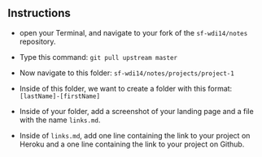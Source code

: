 ## Instructions

- open your Terminal, and navigate to your fork of the `sf-wdi14/notes` repository. 

- Type this command: `git pull upstream master`

- Now navigate to this folder: `sf-wdi14/notes/projects/project-1` 

- Inside of this folder, we want to create a folder with this format: `[lastName]-[firstName]`

- Inside of your folder, add a screenshot of your landing page and a file with the name `links.md`. 

- Inside of `links.md`, add one line containing the link to your project on Heroku and a one line containing the link to your project on Github. 